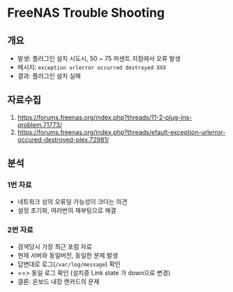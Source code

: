 # FreeNAS Trouble Shooting

## 개요

* 발생: 플러그인 설치 시도시, 50 ~ 75 퍼센트 지점에서 오류 발생
* 메시지: `exception urlerror occurred destroyed XXX`
* 결과: 플러그인 설치 실패



## 자료수집

1. https://forums.freenas.org/index.php?threads/11-2-plug-ins-problem.71773/
2. https://forums.freenas.org/index.php?threads/efault-exception-urlerror-occured-destroyed-plex.72981/



## 분석

### 1번 자료

* 네트워크 상의 오류일 가능성이 크다는 의견
* 설정 초기화, 여러번의 재부팅으로 해결



### 2번 자료

* 검색당시 가장 최근 포럼 자료
* 현재 서버와 동일버전, 동일한 문제 발생
* 답변대로 로그(`/var/log/message`) 확인 
* ==> 동일 로그 확인 (설치중 Link state 가 down으로 변경)
* 결론: 온보드 내장 랜카드의 문제